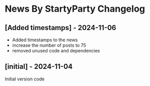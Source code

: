 # News By StartyParty Changelog

## [Added timestamps] - 2024-11-06

- Added timestamps to the news
- increase the number of posts to 75
- removed unused code and dependencies

## [initial] - 2024-11-04

Initial version code
